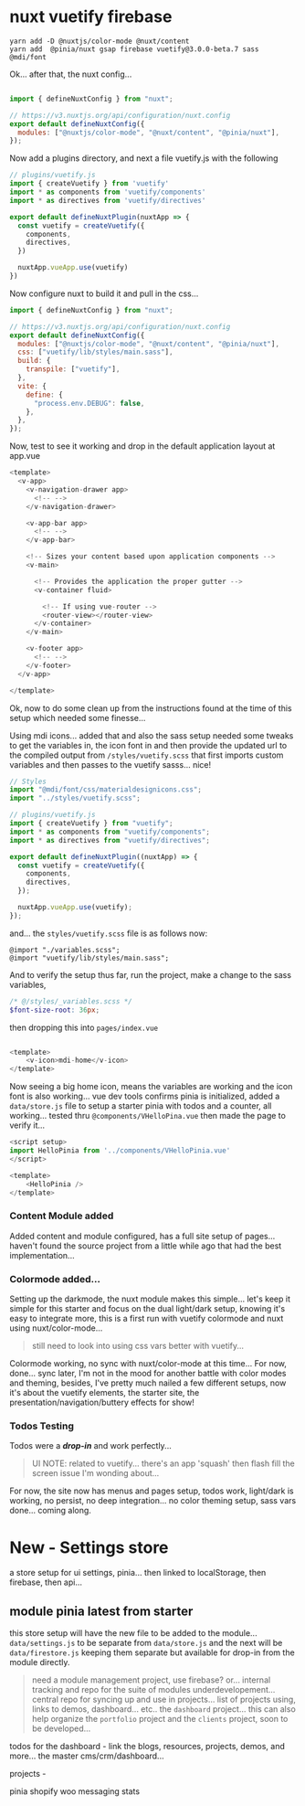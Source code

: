 # nuxt vuetify firebase

```
yarn add -D @nuxtjs/color-mode @nuxt/content
yarn add  @pinia/nuxt gsap firebase vuetify@3.0.0-beta.7 sass @mdi/font
```

Ok... after that, the nuxt config...

```javascript

import { defineNuxtConfig } from "nuxt";

// https://v3.nuxtjs.org/api/configuration/nuxt.config
export default defineNuxtConfig({
  modules: ["@nuxtjs/color-mode", "@nuxt/content", "@pinia/nuxt"],
});

```

Now add a plugins directory, and next a file vuetify.js with the following

```javascript
// plugins/vuetify.js
import { createVuetify } from 'vuetify'
import * as components from 'vuetify/components'
import * as directives from 'vuetify/directives'

export default defineNuxtPlugin(nuxtApp => {
  const vuetify = createVuetify({
    components,
    directives,
  })

  nuxtApp.vueApp.use(vuetify)
})
```

Now configure nuxt to build it and pull in the css...

```javascript
import { defineNuxtConfig } from "nuxt";

// https://v3.nuxtjs.org/api/configuration/nuxt.config
export default defineNuxtConfig({
  modules: ["@nuxtjs/color-mode", "@nuxt/content", "@pinia/nuxt"],
  css: ["vuetify/lib/styles/main.sass"],
  build: {
    transpile: ["vuetify"],
  },
  vite: {
    define: {
      "process.env.DEBUG": false,
    },
  },
});

```

Now, test to see it working and drop in the default application layout at app.vue


```javascript
<template>
  <v-app>
    <v-navigation-drawer app>
      <!-- -->
    </v-navigation-drawer>

    <v-app-bar app>
      <!-- -->
    </v-app-bar>

    <!-- Sizes your content based upon application components -->
    <v-main>

      <!-- Provides the application the proper gutter -->
      <v-container fluid>

        <!-- If using vue-router -->
        <router-view></router-view>
      </v-container>
    </v-main>

    <v-footer app>
      <!-- -->
    </v-footer>
  </v-app>

</template>

```

Ok, now to do some clean up from the instructions found at the time of this setup which needed some finesse...


Using mdi icons... added that and also the sass setup needed some tweaks to get the variables in, the icon font in and then provide the updated url to the compiled output from `/styles/vuetify.scss` that first imports custom variables and then passes to the vuetify sasss... nice!

```javascript
// Styles
import "@mdi/font/css/materialdesignicons.css";
import "../styles/vuetify.scss";

// plugins/vuetify.js
import { createVuetify } from "vuetify";
import * as components from "vuetify/components";
import * as directives from "vuetify/directives";

export default defineNuxtPlugin((nuxtApp) => {
  const vuetify = createVuetify({
    components,
    directives,
  });

  nuxtApp.vueApp.use(vuetify);
});

```

and... the `styles/vuetify.scss` file is as follows now:

```
@import "./variables.scss";
@import "vuetify/lib/styles/main.sass";

```

And to verify the setup thus far, run the project, make a change to the sass variables, 


```scss
/* @/styles/_variables.scss */
$font-size-root: 36px;

```
then dropping this into `pages/index.vue`

```javascript

<template>
    <v-icon>mdi-home</v-icon>
</template>

```

Now seeing a big home icon, means the variables are working and the icon font is also working... vue dev tools confirms pinia is initialized, added a `data/store.js` file to setup a starter pinia with todos and a counter, all working... tested thru `@components/VHelloPina.vue` then made the page to verify it...

```javascript
<script setup>
import HelloPinia from '../components/VHelloPinia.vue'
</script>

<template>
    <HelloPinia />
</template>

```

### Content Module added

Added content and module configured, has a full site setup of pages... haven't found the source project from a little while ago that had the best implementation...

### Colormode added... 

Setting up the darkmode, the nuxt module makes this simple... let's keep it simple for this starter and focus on the dual light/dark setup, knowing it's easy to integrate more, this is a first run with vuetify colormode and nuxt using nuxt/color-mode... 

> still need to look into using css vars better with vuetify...

Colormode working, no sync with nuxt/color-mode at this time... For now, done... sync later, I'm not in the mood for another battle with color modes and theming, besides, I've pretty much nailed a few different setups, now it's about the vuetify elements, the starter site, the presentation/navigation/buttery effects for show!

### Todos Testing

Todos were a ***drop-in*** and work perfectly... 

> UI NOTE: related to vuetify... there's an app 'squash' then flash fill the screen issue I'm wonding about...

For now, the site now has menus and pages setup, todos work, light/dark is working, no persist, no deep integration... no color theming setup, sass vars done... coming along.

# New - Settings store

a store setup for ui settings, pinia... then linked to localStorage, then firebase, then api...

## module pinia latest from starter

this store setup will have the new file to be added to the module... `data/settings.js` to be separate from `data/store.js` and the next will be `data/firestore.js` keeping them separate but available for drop-in from the module directly.

> need a module management project, use firebase? or... internal tracking and repo for the suite of modules underdevelopement... central repo for syncing up and use in projects... list of projects using, links to demos, dashboard... etc.. the `dashboard` project... this can also help organize the `portfolio` project and the `clients` project, soon to be developed...

todos for the dashboard - link the blogs, resources, projects, demos, and more... the master cms/crm/dashboard... 

projects - 

pinia
shopify
woo
messaging
stats


